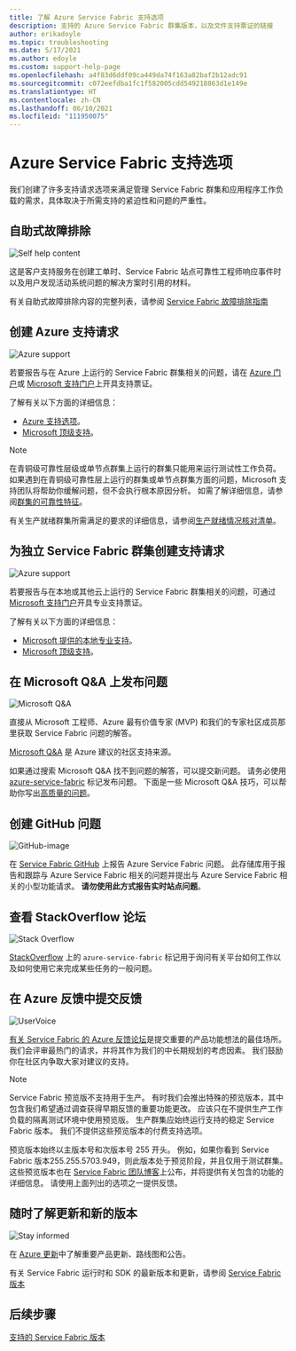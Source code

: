 ```yaml
---
title: 了解 Azure Service Fabric 支持选项
description: 支持的 Azure Service Fabric 群集版本，以及文件支持票证的链接
author: erikadoyle
ms.topic: troubleshooting
ms.date: 5/17/2021
ms.author: edoyle
ms.custom: support-help-page
ms.openlocfilehash: a4f83d6ddf09ca449da74f163a82baf2b12adc91
ms.sourcegitcommit: c072eefdba1fc1f582005cdd549218863d1e149e
ms.translationtype: HT
ms.contentlocale: zh-CN
ms.lasthandoff: 06/10/2021
ms.locfileid: "111950075"
---
```

# <a name="azure-service-fabric-support-options"></a>Azure Service Fabric 支持选项

我们创建了许多支持请求选项来满足管理 Service Fabric 群集和应用程序工作负载的需求，具体取决于所需支持的紧迫性和问题的严重性。

## <a name="self-help-troubleshooting"></a>自助式故障排除
<div class='icon is-large'>
    <img alt='Self help content' src='./media/logos/doc-logo.png'>
</div>

这是客户支持服务在创建工单时、Service Fabric 站点可靠性工程师响应事件时以及用户发现活动系统问题的解决方案时引用的材料。

有关自助式故障排除内容的完整列表，请参阅 [Service Fabric 故障排除指南](https://github.com/Azure/Service-Fabric-Troubleshooting-Guides)

## <a name="create-an-azure-support-request"></a>创建 Azure 支持请求
<div class='icon is-large'>
    <img alt='Azure support' src='./media/logos/azure-logo.png'>
</div>

若要报告与在 Azure 上运行的 Service Fabric 群集相关的问题，请在 [Azure 门户](https://ms.portal.azure.com/#blade/Microsoft_Azure_Support/HelpAndSupportBlade/overview)或 [Microsoft 支持门户](https://support.microsoft.com/oas/default.aspx?prid=16146)上开具支持票证。

了解有关以下方面的详细信息：

- [Azure 支持选项](https://azure.microsoft.com/support/plans/?b=16.44)。
- [Microsoft 顶级支持](https://support.microsoft.com/premier)。

> [!Note]
> 在青铜级可靠性层级或单节点群集上运行的群集只能用来运行测试性工作负荷。 如果遇到在青铜级可靠性层上运行的群集或单节点群集方面的问题，Microsoft 支持团队将帮助你缓解问题，但不会执行根本原因分析。 如需了解详细信息，请参阅[群集的可靠性特征](./service-fabric-cluster-capacity.md#reliability-characteristics-of-the-cluster)。
>
> 有关生产就绪群集所需满足的要求的详细信息，请参阅[生产就绪情况核对清单](./service-fabric-production-readiness-checklist.md)。

<a id="getlivesitesupportonprem"></a>

## <a name="create-a-support-request-for-standalone-service-fabric-clusters"></a>为独立 Service Fabric 群集创建支持请求
<div class='icon is-large'>
    <img alt='Azure support' src='./media/logos/azure-logo.png'>
</div>

若要报告与在本地或其他云上运行的 Service Fabric 群集相关的问题，可通过 [Microsoft 支持门户](https://portal.azure.com/#blade/Microsoft_Azure_Support/HelpAndSupportBlade/overview)开具专业支持票证。

了解有关以下方面的详细信息：

- [Microsoft 提供的本地专业支持](https://support.microsoft.com/en-us/gp/offerprophone?wa=wsignin1.0)。
- [Microsoft 顶级支持](https://support.microsoft.com/en-us/premier)。

## <a name="post-a-question-to-microsoft-qa"></a>在 Microsoft Q&A 上发布问题
<div class='icon is-large'>
    <img alt='Microsoft Q&A' src='./media/logos/microsoft-logo.png'>
</div>   

直接从 Microsoft 工程师、Azure 最有价值专家 (MVP) 和我们的专家社区成员那里获取 Service Fabric 问题的解答。

[Microsoft Q&A](/answers/topics/azure-service-fabric.html) 是 Azure 建议的社区支持来源。

如果通过搜索 Microsoft Q&A 找不到问题的解答，可以提交新问题。 请务必使用 [azure-service-fabric](/answers/topics/azure-service-fabric.html) 标记发布问题。 下面是一些 Microsoft Q&A 技巧，可以帮助你写出[高质量的问题](/answers/articles/24951/how-to-write-a-quality-question.html)。

## <a name="open-a-github-issue"></a>创建 GitHub 问题
<div class='icon is-large'>
    <img alt='GitHub-image' src='./media/logos/github-logo.png'>
</div>

在 [Service Fabric GitHub](https://github.com/microsoft/service-fabric/issues) 上报告 Azure Service Fabric 问题。 此存储库用于报告和跟踪与 Azure Service Fabric 相关的问题并提出与 Azure Service Fabric 相关的小型功能请求。 **请勿使用此方式报告实时站点问题**。

## <a name="check-the-stackoverflow-forum"></a>查看 StackOverflow 论坛
<div class='icon is-large'>
    <img alt='Stack Overflow' src='./media/logos/stack-overflow-logo.png'>
</div>

[StackOverflow][stackoverflow] 上的 `azure-service-fabric` 标记用于询问有关平台如何工作以及如何使用它来完成某些任务的一般问题。

## <a name="submit-feedback-on-azure-feedback"></a>在 Azure 反馈中提交反馈
<div class='icon is-large'>
    <img alt='UserVoice' src='./media/logos/azure-feedback-logo.png'>
</div>

[有关 Service Fabric 的 Azure 反馈论坛][uservoice-forum]是提交重要的产品功能想法的最佳场所。 我们会评审最热门的请求，并将其作为我们的中长期规划的考虑因素。 我们鼓励你在社区内争取大家对建议的支持。


> [!Note]
> Service Fabric 预览版不支持用于生产。 有时我们会推出特殊的预览版本，其中包含我们希望通过调查获得早期反馈的重要功能更改。 应该只在不提供生产工作负载的隔离测试环境中使用预览版。 生产群集应始终运行支持的稳定 Service Fabric 版本。 我们不提供这些预览版本的付费支持选项。
>
> 预览版本始终以主版本号和次版本号 255 开头。 例如，如果你看到 Service Fabric 版本255.255.5703.949，则此版本处于预览阶段，并且仅用于测试群集。 这些预览版本也在 [Service Fabric 团队博客](https://techcommunity.microsoft.com/t5/azure-service-fabric/bg-p/Service-Fabric)上公布，并将提供有关包含的功能的详细信息。 请使用上面列出的选项之一提供反馈。


## <a name="stay-informed-of-updates-and-new-releases"></a>随时了解更新和新的版本

<div class='icon is-large'>
    <img alt='Stay informed' src='./media/logos/updates-logo.png'>
</div>

在 [Azure 更新](https://azure.microsoft.com/updates/?product=service-fabric)中了解重要产品更新、路线图和公告。

有关 Service Fabric 运行时和 SDK 的最新版本和更新，请参阅 [Service Fabric 版本](release-notes.md)



## <a name="next-steps"></a>后续步骤

[支持的 Service Fabric 版本](service-fabric-versions.md)

<!--references-->
[Microsoft Q&A question page]: /answers/topics/azure-service-fabric.html
[stackoverflow]: https://stackoverflow.com/questions/tagged/azure-service-fabric
[uservoice-forum]: https://feedback.azure.com/forums/293901-service-fabric
[acom-docs]: ./index.yml
[sample-repos]: /samples/browse/?products=azure